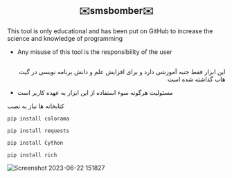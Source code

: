 <!DOCTYPE html>
<html>
<body>
<h2 align="center">✉️smsbomber✉️</h2>
<p dir="ltr">This tool is only educational and has been put on GitHub to increase the science and knowledge of programming</p>
<ul>
	<li><p dir="ltr">Any misuse of this tool is the responsibility of the user</p></li>
</ul><h2></h2>
<p dir="rtl">این ابزار فقط جنبه آموزشی دارد و برای افزایش علم و دانش برنامه نویسی در گیت هاب گذاشته شده است</p>
<ul><li>مسئولیت هرگونه سوء استفاده از این ابزار به عهده کاربر است</li></ul>
<p>کتابخانه ها نیاز به نصب</p>


```
pip install colorama
```
```
pip install requests
```
```
pip install Cython
```
```	
pip install rich
```	

</body>
</html>

![Screenshot 2023-06-22 151827](https://github.com/AmirRezaDelir/smsbomber/assets/115124097/dcafda7d-7dfa-4ba2-9d9a-24f8c13e60f8)

